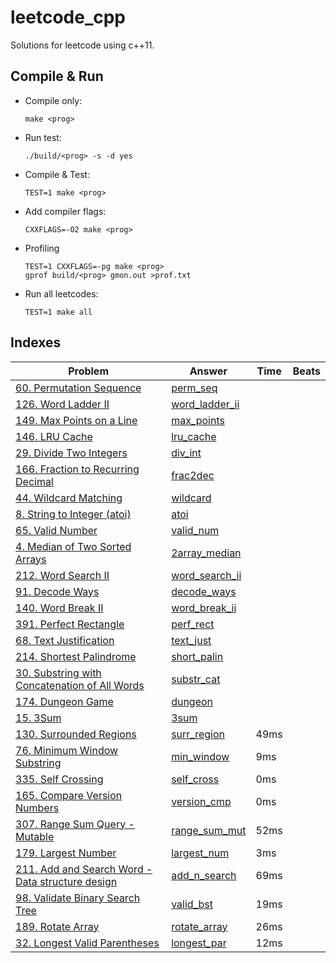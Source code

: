# leetcode_cpp

Solutions for leetcode using c++11.

## Compile & Run

-   Compile only:

    `make <prog>`

-   Run test:

    `./build/<prog> -s -d yes`

-   Compile & Test:

    `TEST=1 make <prog>`

-   Add compiler flags:

    `CXXFLAGS=-O2 make <prog>`

-   Profiling

    ```
    TEST=1 CXXFLAGS=-pg make <prog>
    gprof build/<prog> gmon.out >prof.txt
    ```

-   Run all leetcodes:

    `TEST=1 make all`

## Indexes

| Problem                                                                                                                        | Answer                                     | Time | Beats |
|--------------------------------------------------------------------------------------------------------------------------------|--------------------------------------------|------|-------|
| [60. Permutation Sequence](<https://leetcode.com/problems/permutation-sequence/>)                                              | [perm_seq](<src/perm_seq.cpp>)             |      |       |
| [126. Word Ladder II](<https://leetcode.com/problems/word-ladder-ii/>)                                                         | [word_ladder_ii](<src/word_ladder_ii.cpp>) |      |       |
| [149. Max Points on a Line](<https://leetcode.com/problems/max-points-on-a-line/>)                                             | [max_points](<src/max_points.cpp>)         |      |       |
| [146. LRU Cache](<https://leetcode.com/problems/lru-cache/>)                                                                   | [lru_cache](<src/lru_cache.cpp>)           |      |       |
| [29. Divide Two Integers](<https://leetcode.com/problems/divide-two-integers/>)                                                | [div_int](<src/div_int.cpp>)               |      |       |
| [166. Fraction to Recurring Decimal](<https://leetcode.com/problems/fraction-to-recurring-decimal/>)                           | [frac2dec](<src/frac2dec.cpp>)             |      |       |
| [44. Wildcard Matching](<https://leetcode.com/problems/wildcard-matching/>)                                                    | [wildcard](<src/wildcard.cpp>)             |      |       |
| [8. String to Integer (atoi)](<https://leetcode.com/problems/string-to-integer-atoi/>)                                         | [atoi](<src/atoi.cpp>)                     |      |       |
| [65. Valid Number](<https://leetcode.com/problems/valid-number/>)                                                              | [valid_num](<src/valid_num.cpp>)           |      |       |
| [4. Median of Two Sorted Arrays](<https://leetcode.com/problems/median-of-two-sorted-arrays/>)                                 | [2array_median](<src/2array_median.cpp>)   |      |       |
| [212. Word Search II](<https://leetcode.com/problems/word-search-ii/>)                                                         | [word_search_ii](<src/word_search_ii.cpp>) |      |       |
| [91. Decode Ways](<https://leetcode.com/problems/decode-ways/>)                                                                | [decode_ways](<src/decode_ways.cpp>)       |      |       |
| [140. Word Break II](<https://leetcode.com/problems/word-break-ii/>)                                                           | [word_break_ii](<src/word_break_ii.cpp>)   |      |       |
| [391. Perfect Rectangle](<https://leetcode.com/problems/perfect-rectangle/>)                                                   | [perf_rect](<src/perf_rect.cpp>)           |      |       |
| [68. Text Justification](<https://leetcode.com/problems/text-justification/>)                                                  | [text_just](<src/text_just.cpp>)           |      |       |
| [214. Shortest Palindrome](<https://leetcode.com/problems/shortest-palindrome/>)                                               | [short_palin](<src/short_palin.cpp>)       |      |       |
| [30. Substring with Concatenation of All Words](<https://leetcode.com/problems/substring-with-concatenation-of-all-words/>)    | [substr_cat](<src/substr_cat.cpp>)         |      |       |
| [174. Dungeon Game](<https://leetcode.com/problems/dungeon-game/>)                                                             | [dungeon](<src/dungeon.cpp>)               |      |       |
| [15. 3Sum](<https://leetcode.com/problems/3sum/>)                                                                              | [3sum](<src/3sum.cpp>)                     |      |       |
| [130. Surrounded Regions](<https://leetcode.com/problems/surrounded-regions/>)                                                 | [surr_region](<src/surr_region.cpp>)       | 49ms |       |
| [76. Minimum Window Substring](<https://leetcode.com/problems/minimum-window-substring/>)                                      | [min_window](<src/min_window.cpp>)         | 9ms  |       |
| [335. Self Crossing](<https://leetcode.com/problems/self-crossing/>)                                                           | [self_cross](<src/self_cross.cpp>)         | 0ms  |       |
| [165. Compare Version Numbers](<https://leetcode.com/problems/compare-version-numbers/>)                                       | [version_cmp](<src/version_cmp.cpp>)       | 0ms  |       |
| [307. Range Sum Query - Mutable](<https://leetcode.com/problems/range-sum-query-mutable/>)                                     | [range_sum_mut](<src/range_sum_mut.cpp>)   | 52ms |       |
| [179. Largest Number](<https://leetcode.com/problems/largest-number/>)                                                         | [largest_num](<src/largest_num.cpp>)       | 3ms  |       |
| [211. Add and Search Word - Data structure design](<https://leetcode.com/problems/add-and-search-word-data-structure-design/>) | [add_n_search](<src/add_n_search.cpp>)     | 69ms |       |
| [98. Validate Binary Search Tree](<https://leetcode.com/problems/validate-binary-search-tree/>)                                | [valid_bst](<src/valid_bst.cpp>)           | 19ms |       |
| [189. Rotate Array](<https://leetcode.com/problems/rotate-array/>)                                                             | [rotate_array](<src/rotate_array.cpp>)     | 26ms |       |
| [32. Longest Valid Parentheses](<https://leetcode.com/problems/longest-valid-parentheses/>)                                    | [longest_par](<src/longest_par.cpp>)       | 12ms |       |

